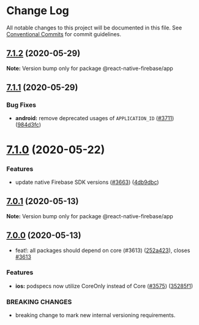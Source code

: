 # Change Log

All notable changes to this project will be documented in this file.
See [Conventional Commits](https://conventionalcommits.org) for commit guidelines.

## [7.1.2](https://github.com/invertase/react-native-firebase/tree/master/packages/app/compare/@react-native-firebase/app@7.1.1...@react-native-firebase/app@7.1.2) (2020-05-29)

**Note:** Version bump only for package @react-native-firebase/app





## [7.1.1](https://github.com/invertase/react-native-firebase/tree/master/packages/app/compare/@react-native-firebase/app@7.1.0...@react-native-firebase/app@7.1.1) (2020-05-29)


### Bug Fixes

* **android:** remove deprecated usages of `APPLICATION_ID` ([#3711](https://github.com/invertase/react-native-firebase/tree/master/packages/app/issues/3711)) ([984d3fc](https://github.com/invertase/react-native-firebase/tree/master/packages/app/commit/984d3fc1668221c166ab459d67d1c646d73d165b))





# [7.1.0](https://github.com/invertase/react-native-firebase/tree/master/packages/app/compare/@react-native-firebase/app@7.0.1...@react-native-firebase/app@7.1.0) (2020-05-22)


### Features

* update native Firebase SDK versions ([#3663](https://github.com/invertase/react-native-firebase/tree/master/packages/app/issues/3663)) ([4db9dbc](https://github.com/invertase/react-native-firebase/tree/master/packages/app/commit/4db9dbc3ec20bf96de0efad15000f00b41e4a799))





## [7.0.1](https://github.com/invertase/react-native-firebase/tree/master/packages/app/compare/@react-native-firebase/app@7.0.0...@react-native-firebase/app@7.0.1) (2020-05-13)

**Note:** Version bump only for package @react-native-firebase/app





## [7.0.0](https://github.com/invertase/react-native-firebase/tree/master/packages/app/compare/@react-native-firebase/app@7.0.0...@react-native-firebase/app@7.0.0) (2020-05-13)


* feat!: all packages should depend on core (#3613) ([252a423](https://github.com/invertase/react-native-firebase/tree/master/packages/app/commit/252a4239e98a0f2a55c4afcd2d82e4d5f97e65e9)), closes [#3613](https://github.com/invertase/react-native-firebase/tree/master/packages/app/issues/3613)


### Features

* **ios:** podspecs now utilize CoreOnly instead of Core ([#3575](https://github.com/invertase/react-native-firebase/tree/master/packages/app/issues/3575)) ([35285f1](https://github.com/invertase/react-native-firebase/tree/master/packages/app/commit/35285f1655b16d05e6630fc556f95cccfb707ee4))


### BREAKING CHANGES

* breaking change to mark new internal versioning requirements.
